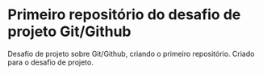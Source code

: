 # Primeiro repositório do desafio de projeto Git/Github
Desafio de projeto sobre Git/Github, criando o primeiro repositório.
Criado para o desafio de projeto.
